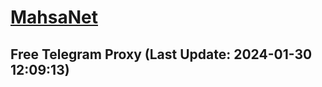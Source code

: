 
# [MahsaNet](https://t.me/mahsa_net)
## Free Telegram Proxy (Last Update: 2024-01-30 12:09:13)

    